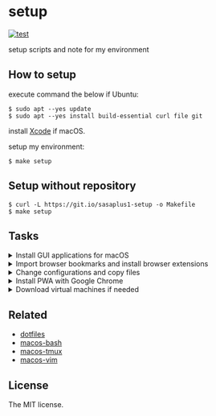 # setup

[![test](https://github.com/sasaplus1/setup/workflows/test/badge.svg)](https://github.com/sasaplus1/setup/actions?query=workflow%3Atest)

setup scripts and note for my environment

## How to setup

execute command the below if Ubuntu:

```console
$ sudo apt --yes update
$ sudo apt --yes install build-essential curl file git
```

install [Xcode](https://apps.apple.com/jp/app/xcode/id497799835) if macOS.

setup my environment:

```console
$ make setup
```

## Setup without repository

```console
$ curl -L https://git.io/sasaplus1-setup -o Makefile
$ make setup
```

## Tasks

<details>

<summary>Install GUI applications for macOS</summary>

- [ ] [Alfred](https://www.alfredapp.com/)
- [ ] [Android SDK Platform-Tools](https://developer.android.com/studio/releases/platform-tools)
- [ ] [Bitwarden](https://bitwarden.com/)
- [ ] [Docker Desktop](https://www.docker.com/products/docker-desktop)
- [ ] [Firefox](https://www.mozilla.org/firefox/new/)
- [ ] [Firefox Developer Edition](https://www.mozilla.org/firefox/developer/)
- [ ] [Google Chrome](https://www.google.com/chrome/)
- [ ] [Google Chrome Canary](https://www.google.com/chrome/canary/)
- [ ] [Kap](https://getkap.co/)
- [ ] [ngrok](https://ngrok.com/)
- [ ] [Rectangle](https://rectangleapp.com/)
- [ ] [Safari Technology Preview](https://developer.apple.com/safari/technology-preview/)
- [ ] [Sketch](https://www.sketch.com/)
- [ ] [Skitch](https://evernote.com/products/skitch)
- [ ] [Vagrant](https://www.vagrantup.com/)
- [ ] [VirtualBox](https://www.virtualbox.org/)
- [ ] [Visual Studio Code](https://code.visualstudio.com/)

</details>

<details>

<summary>Import browser bookmarks and install browser extensions</summary>

- [ ] Firefox Bookmarks
- [ ] Chrome Bookmarks
- Firefox Addons
    - [ ] [Bitwarden](https://addons.mozilla.org/ja/firefox/addon/bitwarden-password-manager/)
    - [ ] [Firefox Multi-Account Containers](https://addons.mozilla.org/ja/firefox/addon/multi-account-containers/)
    - [ ] [Mouse Dictionry](https://addons.mozilla.org/ja/firefox/addon/mousedictionary/)
    - [ ] [OctoLinker](https://addons.mozilla.org/ja/firefox/addon/octolinker/)
    - [ ] [Simple Translate](https://addons.mozilla.org/ja/firefox/addon/simple-translate/)
    - [ ] [Switch Container](https://addons.mozilla.org/ja/firefox/addon/switch-container/)
- Chrome Extensions
    - [ ] [Google Analytics Debugger](https://chrome.google.com/webstore/detail/google-analytics-debugger/jnkmfdileelhofjcijamephohjechhna)
    - [ ] [ChromeLens](https://chrome.google.com/webstore/detail/chromelens/idikgljglpfilbhaboonnpnnincjhjkd)
    - [ ] [Google 翻訳](https://chrome.google.com/webstore/detail/google-translate/aapbdbdomjkkjkaonfhkkikfgjllcleb)
    - [ ] [LTTM](https://chrome.google.com/webstore/detail/lttm/jdidcgkdggndpodjbipodfefnpgjooeh)
    - [ ] [ModHeader](https://chrome.google.com/webstore/detail/modheader/idgpnmonknjnojddfkpgkljpfnnfcklj)
    - [ ] [OctoLinker](https://chrome.google.com/webstore/detail/octolinker/jlmafbaeoofdegohdhinkhilhclaklkp)
    - [ ] [Proxy Helper](https://chrome.google.com/webstore/detail/proxy-helper/mnloefcpaepkpmhaoipjkpikbnkmbnic)
    - [ ] [Proxy SwitchyOmega](https://chrome.google.com/webstore/detail/proxy-switchyomega/padekgcemlokbadohgkifijomclgjgif)
    - [ ] [React Developer Tools](https://chrome.google.com/webstore/detail/react-developer-tools/fmkadmapgofadopljbjfkapdkoienihi)
    - [ ] [Redux DevTools](https://chrome.google.com/webstore/detail/redux-devtools/lmhkpmbekcpmknklioeibfkpmmfibljd)
    - [ ] [Web Vitals](https://chrome.google.com/webstore/detail/web-vitals/ahfhijdlegdabablpippeagghigmibma)

</details>

<details>

<summary>Change configurations and copy files</summary>

- [ ] System Preferences
- [ ] Set `キーボード => ユーザ辞書`
- [ ] Copy `~/.ssh/config`
- [ ] Copy `$HOME` files

</details>

<details>

<summary>Install PWA with Google Chrome</summary>

- [Amazon Music](https://music.amazon.co.jp/)
- [SoundCloud](https://soundcloud.com/)
- [YouTube Music](https://music.youtube.com/)

</details>

<details>

<summary>Download virtual machines if needed</summary>

- [Virtual Machines](https://developer.microsoft.com/en-us/microsoft-edge/tools/vms/)
    - [(ja)](https://developer.microsoft.com/ja-jp/microsoft-edge/tools/vms/)

</details>

## Related

- [dotfiles](https://github.com/sasaplus1/dotfiles)
- [macos-bash](https://github.com/sasaplus1/macos-bash)
- [macos-tmux](https://github.com/sasaplus1/macos-tmux)
- [macos-vim](https://github.com/sasaplus1/macos-vim)

## License

The MIT license.
